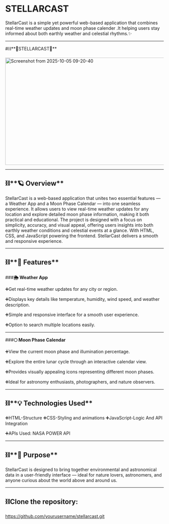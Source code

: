 # STELLARCAST
 StellarCast is a simple yet powerful web-based application that combines real-time weather updates and moon phase calender .It helping users stay informed about both earthly weather and celestial rhythms.✨

---

#⛓️**🌌STELLARCAST🚀**

<img width="520" height="340" alt="Screenshot from 2025-10-05 09-20-40" src="https://github.com/user-attachments/assets/863c2cd2-83f1-4539-aa55-40866752dcd2" />

---

## ⛓️**🪐 Overview**

StellarCast is a web-based application that unites two essential features — a Weather App and a Moon Phase Calendar — into one seamless experience.
It allows users to view real-time weather updates for any location and explore detailed moon phase information, making it both practical and educational.
The project is designed with a focus on simplicity, accuracy, and visual appeal, offering users insights into both earthly weather conditions and celestial events at a glance.
With HTML, CSS, and JavaScript powering the frontend. StellarCast delivers a smooth and responsive experience.

---

## ⛓️**🚀 Features**

###**🌦️ Weather App**

➕Get real-time weather updates for any city or region.

➕Displays key details like temperature, humidity, wind speed, and weather description.

➕Simple and responsive interface for a smooth user experience.

➕Option to search multiple locations easily.

---


###**🌕 Moon Phase Calendar**

➕View the current moon phase and illumination percentage.

➕Explore the entire lunar cycle through an interactive calendar view.

➕Provides visually appealing icons representing different moon phases.

➕Ideal for astronomy enthusiasts, photographers, and nature observers.

---

## ⛓️**💡 Technologies Used**

➕HTML-Structure
➕CSS-Styling and animations
➕JavaScript-Logic And API Integration

➕APIs Used: NASA POWER API

---

## ⛓️**🎯 Purpose**

StellarCast is designed to bring together environmental and astronomical data in a user-friendly interface — ideal for nature lovers, astronomers, and anyone curious about the world above and around us.

---

## ⛓️**Clone the repository:**
 https://github.com/yourusername/stellarcast.git
